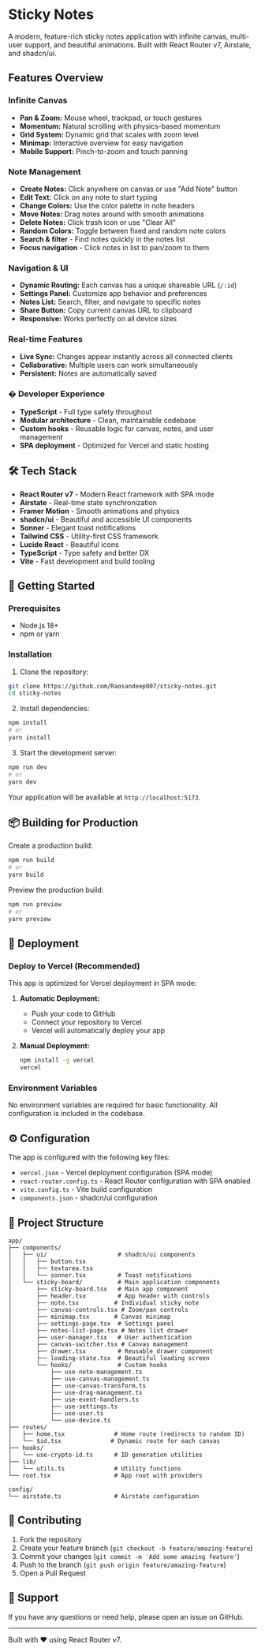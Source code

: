 # Sticky Notes

A modern, feature-rich sticky notes application with infinite canvas, multi-user support, and beautiful animations. Built with React Router v7, Airstate, and shadcn/ui.

## Features Overview

### Infinite Canvas

- **Pan & Zoom:** Mouse wheel, trackpad, or touch gestures
- **Momentum:** Natural scrolling with physics-based momentum
- **Grid System:** Dynamic grid that scales with zoom level
- **Minimap:** Interactive overview for easy navigation
- **Mobile Support:** Pinch-to-zoom and touch panning

### Note Management

- **Create Notes:** Click anywhere on canvas or use "Add Note" button
- **Edit Text:** Click on any note to start typing
- **Change Colors:** Use the color palette in note headers
- **Move Notes:** Drag notes around with smooth animations
- **Delete Notes:** Click trash icon or use "Clear All"
- **Random Colors:** Toggle between fixed and random note colors
- **Search & filter** - Find notes quickly in the notes list
- **Focus navigation** - Click notes in list to pan/zoom to them

### Navigation & UI

- **Dynamic Routing:** Each canvas has a unique shareable URL (`/:id`)
- **Settings Panel:** Customize app behavior and preferences
- **Notes List:** Search, filter, and navigate to specific notes
- **Share Button:** Copy current canvas URL to clipboard
- **Responsive:** Works perfectly on all device sizes

### Real-time Features

- **Live Sync:** Changes appear instantly across all connected clients
- **Collaborative:** Multiple users can work simultaneously
- **Persistent:** Notes are automatically saved

### � **Developer Experience**

- **TypeScript** - Full type safety throughout
- **Modular architecture** - Clean, maintainable codebase
- **Custom hooks** - Reusable logic for canvas, notes, and user management
- **SPA deployment** - Optimized for Vercel and static hosting

## 🛠 Tech Stack

- **React Router v7** - Modern React framework with SPA mode
- **Airstate** - Real-time state synchronization
- **Framer Motion** - Smooth animations and physics
- **shadcn/ui** - Beautiful and accessible UI components
- **Sonner** - Elegant toast notifications
- **Tailwind CSS** - Utility-first CSS framework
- **Lucide React** - Beautiful icons
- **TypeScript** - Type safety and better DX
- **Vite** - Fast development and build tooling

## 🚀 Getting Started

### Prerequisites

- Node.js 18+
- npm or yarn

### Installation

1. Clone the repository:

```bash
git clone https://github.com/Raosandeep007/sticky-notes.git
cd sticky-notes
```

2. Install dependencies:

```bash
npm install
# or
yarn install
```

3. Start the development server:

```bash
npm run dev
# or
yarn dev
```

Your application will be available at `http://localhost:5173`.

## 📦 Building for Production

Create a production build:

```bash
npm run build
# or
yarn build
```

Preview the production build:

```bash
npm run preview
# or
yarn preview
```

## 🚀 Deployment

### Deploy to Vercel (Recommended)

This app is optimized for Vercel deployment in SPA mode:

1. **Automatic Deployment:**

   - Push your code to GitHub
   - Connect your repository to Vercel
   - Vercel will automatically deploy your app

2. **Manual Deployment:**

   ```bash
   npm install -g vercel
   vercel
   ```

### Environment Variables

No environment variables are required for basic functionality. All configuration is included in the codebase.

## ⚙️ Configuration

The app is configured with the following key files:

- `vercel.json` - Vercel deployment configuration (SPA mode)
- `react-router.config.ts` - React Router configuration with SPA enabled
- `vite.config.ts` - Vite build configuration
- `components.json` - shadcn/ui configuration

## 📁 Project Structure

```
app/
├── components/
│   ├── ui/                    # shadcn/ui components
│   │   ├── button.tsx
│   │   ├── textarea.tsx
│   │   └── sonner.tsx         # Toast notifications
│   └── sticky-board/          # Main application components
│       ├── sticky-board.tsx   # Main app component
│       ├── header.tsx         # App header with controls
│       ├── note.tsx          # Individual sticky note
│       ├── canvas-controls.tsx # Zoom/pan controls
│       ├── minimap.tsx       # Canvas minimap
│       ├── settings-page.tsx  # Settings panel
│       ├── notes-list-page.tsx # Notes list drawer
│       ├── user-manager.tsx   # User authentication
│       ├── canvas-switcher.tsx # Canvas management
│       ├── drawer.tsx         # Reusable drawer component
│       ├── loading-state.tsx  # Beautiful loading screen
│       └── hooks/             # Custom hooks
│           ├── use-note-management.ts
│           ├── use-canvas-management.ts
│           ├── use-canvas-transform.ts
│           ├── use-drag-management.ts
│           ├── use-event-handlers.ts
│           ├── use-settings.ts
│           ├── use-user.ts
│           └── use-device.ts
├── routes/
│   ├── home.tsx              # Home route (redirects to random ID)
│   └── $id.tsx              # Dynamic route for each canvas
├── hooks/
│   └── use-crypto-id.ts      # ID generation utilities
├── lib/
│   └── utils.ts              # Utility functions
└── root.tsx                  # App root with providers

config/
└── airstate.ts               # Airstate configuration
```

## 🤝 Contributing

1. Fork the repository
2. Create your feature branch (`git checkout -b feature/amazing-feature`)
3. Commit your changes (`git commit -m 'Add some amazing feature'`)
4. Push to the branch (`git push origin feature/amazing-feature`)
5. Open a Pull Request

## 💬 Support

If you have any questions or need help, please open an issue on GitHub.

---

Built with ❤️ using React Router v7.
